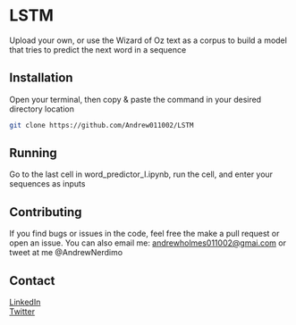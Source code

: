 # LSTM

Upload your own, or use the Wizard of Oz text as a corpus to build a model that tries to predict the next word in a sequence

## Installation

Open your terminal, then copy & paste the command in your desired directory location

```bash
git clone https://github.com/Andrew011002/LSTM
```

## Running
Go to the last cell in word_predictor_I.ipynb, run the cell, and enter your sequences as inputs

## Contributing
If you find bugs or issues in the code, feel free the make a pull request or open an issue. You can also email me: andrewholmes011002@gmai.com or tweet at me @AndrewNerdimo

## Contact
[LinkedIn](https://www.linkedin.com/in/andrewmicholmes/) <br />
[Twitter](https://twitter.com/AndrewNerdimo)
